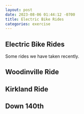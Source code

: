 ```yaml
---
layout: post
date: 2023-08-06 01:44:12 -0700
title: Electric Bike Rides
categories: exercise
---
```


## Electric Bike Rides

Some rides we have taken recently.

## Woodinville Ride

<div class="strava-embed-placeholder" data-embed-type="activity" data-embed-id="9597159149"></div><script src="https://strava-embeds.com/embed.js"></script>

## Kirkland Ride

<div class="strava-embed-placeholder" data-embed-type="activity" data-embed-id="9590312193"></div><script src="https://strava-embeds.com/embed.js"></script>

## Down 140th

<div class="strava-embed-placeholder" data-embed-type="activity" data-embed-id="9333342323"></div><script src="https://strava-embeds.com/embed.js"></script>
